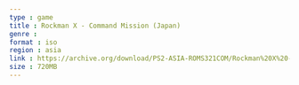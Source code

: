 ```yaml
---
type : game
title : Rockman X - Command Mission (Japan)
genre : 
format : iso
region : asia
link : https://archive.org/download/PS2-ASIA-ROMS321COM/Rockman%20X%20-%20Command%20Mission%20%28Japan%29.7z
size : 720MB
---
```

